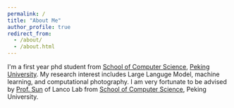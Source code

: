 ```yaml
---
permalink: /
title: "About Me"
author_profile: true
redirect_from: 
  - /about/
  - /about.html
---
```


I'm a first year phd student from [School of Computer Science](https://cs.pku.edu.cn/), [Peking University](https://www.pku.edu.cn/). My research interest includes Large Languge Model, machine learning, and computational photography.
I am very fortunate to be advised by [Prof. Sun](https://xusun26.github.io/) of Lanco Lab from [School of Computer Science](https://cs.pku.edu.cn/), Peking University. 
